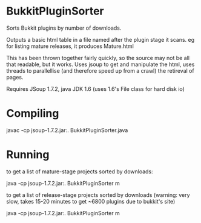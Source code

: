 BukkitPluginSorter
==================

Sorts Bukkit plugins by number of downloads.

Outputs a basic html table in a file named after the plugin stage it scans.
eg for listing mature releases, it produces Mature.html

This has been thrown together fairly quickly, so the source may not be all that readable, but it works.
Uses jsoup to get and manipulate the html, uses threads to parallellise (and therefore speed up from a crawl) the retireval of pages.

Requires JSoup 1.7.2, java JDK 1.6 (uses 1.6's File class for hard disk io)

Compiling
=======
javac -cp jsoup-1.7.2.jar:. BukkitPluginSorter.java

Running
=======
to get a list of mature-stage projects sorted by downloads:

java -cp jsoup-1.7.2.jar:. BukkitPluginSorter m

to get a list of release-stage projects sorted by downloads (warning: very slow, takes 15-20 minutes to get ~6800 plugins due to bukkit's site)

java -cp jsoup-1.7.2.jar:. BukkitPluginSorter m
